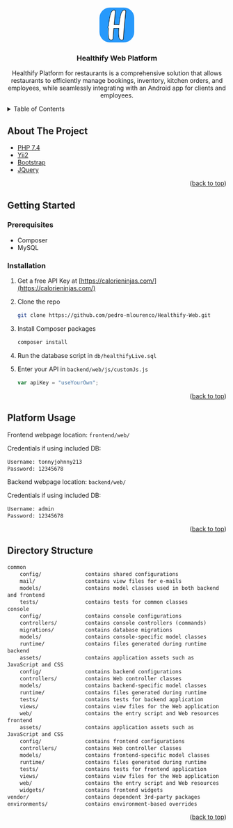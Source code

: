<!-- PROJECT LOGO -->
<br />
<div align="center">
  <a href="https://github.com/pedro-mlourenco/Healthify/tree/main/Web">
    <img src="images/logo.png" alt="Logo" width="80" height="80" style="border-radius: 30%">
  </a>

<h3 align="center">Healthify Web Platform</h3>

  <p align="center">
    Healthify Platform for restaurants is a comprehensive solution that allows restaurants to efficiently manage bookings, inventory, kitchen orders, and employees, while seamlessly integrating with an Android app for clients and employees.
  </p>
</div>

<details>
  <summary>Table of Contents</summary>
  <ol>
    <li>
      <a href="#about-the-project">About The Project</a>
    </li>
    <li>
      <a href="#getting-started">Getting Started</a>
      <ul>
        <li><a href="#prerequisites">Prerequisites</a></li>
        <li><a href="#installation">Installation</a></li>
      </ul>
    </li>
    <li><a href="#platform-usage">Platform Usage</a></li>
  </ol>
</details>

## About The Project

- [PHP 7.4](https://www.php.net/)
- [Yii2](https://www.yiiframework.com/)
- [Bootstrap](https://getbootstrap.com)
- [JQuery](https://jquery.com)

<p align="right">(<a href="#top">back to top</a>)</p>

## Getting Started

### Prerequisites

- Composer
- MySQL

### Installation

1. Get a free API Key at [https://calorieninjas.com/](https://calorieninjas.com/)
2. Clone the repo
   ```sh
   git clone https://github.com/pedro-mlourenco/Healthify-Web.git
   ```
3. Install Composer packages
   ```sh
   composer install
   ```
4. Run the database script in `db/healthifyLive.sql`

5. Enter your API in `backend/web/js/customJs.js`
   ```js
   var apiKey = "useYourOwn";
   ```

<p align="right">(<a href="#top">back to top</a>)</p>

## Platform Usage

Frontend webpage location: `frontend/web/`

Credentials if using included DB:

```
Username: tonnyjohnny213
Password: 12345678
```

Backend webpage location: `backend/web/`

Credentials if using included DB:

```
Username: admin
Password: 12345678
```

<p align="right">(<a href="#top">back to top</a>)</p>

## Directory Structure

```
common
    config/              contains shared configurations
    mail/                contains view files for e-mails
    models/              contains model classes used in both backend and frontend
    tests/               contains tests for common classes
console
    config/              contains console configurations
    controllers/         contains console controllers (commands)
    migrations/          contains database migrations
    models/              contains console-specific model classes
    runtime/             contains files generated during runtime
backend
    assets/              contains application assets such as JavaScript and CSS
    config/              contains backend configurations
    controllers/         contains Web controller classes
    models/              contains backend-specific model classes
    runtime/             contains files generated during runtime
    tests/               contains tests for backend application
    views/               contains view files for the Web application
    web/                 contains the entry script and Web resources
frontend
    assets/              contains application assets such as JavaScript and CSS
    config/              contains frontend configurations
    controllers/         contains Web controller classes
    models/              contains frontend-specific model classes
    runtime/             contains files generated during runtime
    tests/               contains tests for frontend application
    views/               contains view files for the Web application
    web/                 contains the entry script and Web resources
    widgets/             contains frontend widgets
vendor/                  contains dependent 3rd-party packages
environments/            contains environment-based overrides
```

<p align="right">(<a href="#top">back to top</a>)</p>

<!-- Links -->

[product-screenshot]: images/dashboard_login.png
